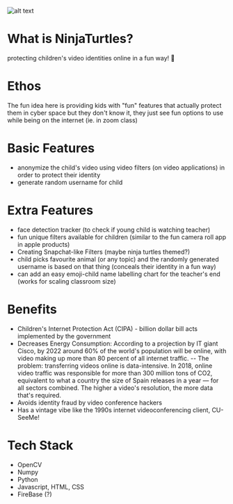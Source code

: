 ![alt text](https://www.pngarts.com/files/5/Teenage-Mutant-Ninja-Turtles-Free-PNG-Image.png)

# What is NinjaTurtles?
protecting children's video identities online in a fun way! :rainbow:

# Ethos
The fun idea here is providing kids with "fun" features that actually protect them in cyber space but they don't know it, they just see fun options to use while being on the internet (ie. in zoom class) 

# Basic Features
- anonymize the child's video using video filters (on video applications) in order to protect their identity
- generate random username for child

# Extra Features

- face detection tracker (to check if young child is watching teacher)
- fun unique filters available for children (similar to the fun camera roll app in apple products)
- Creating Snapchat-like Filters (maybe ninja turtles themed?)
- child picks favourite animal (or any topic) and the randomly generated username is based on that thing (conceals their identity in a fun way)
- can add an easy emoji-child name labelling chart for the teacher's end (works for scaling classroom size)

# Benefits
- Children's Internet Protection Act (CIPA) - billion dollar bill acts implemented by the government
- Decreases Energy Consumption: According to a projection by IT giant Cisco, by 2022 around 60% of the world's population will be online, with video making up more than 80 percent of all internet traffic. 
-- The problem: transferring videos online is data-intensive. In 2018, online video traffic was responsible for more than 300 million tons of CO2, equivalent to what a country the size of Spain releases in a year — for all sectors combined. The higher a video's resolution, the more data that's required.
- Avoids identity fraud by video conference hackers
- Has a vintage vibe like the 1990s internet videoconferencing client, CU-SeeMe!

# Tech Stack
- OpenCV
- Numpy
- Python
- Javascript, HTML, CSS
- FireBase (?)

